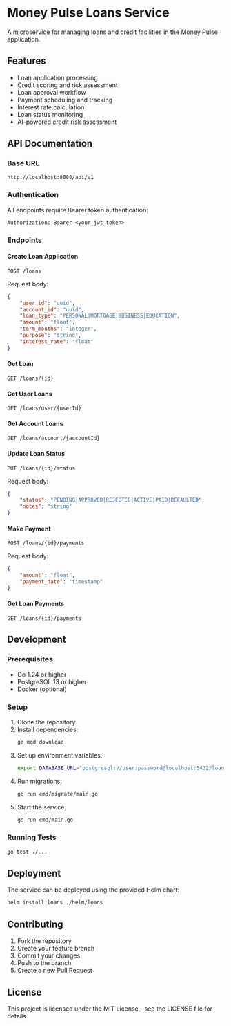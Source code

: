 # Money Pulse Loans Service

A microservice for managing loans and credit facilities in the Money Pulse application.

## Features

- Loan application processing
- Credit scoring and risk assessment
- Loan approval workflow
- Payment scheduling and tracking
- Interest rate calculation
- Loan status monitoring
- AI-powered credit risk assessment

## API Documentation

### Base URL
```
http://localhost:8080/api/v1
```

### Authentication
All endpoints require Bearer token authentication:
```
Authorization: Bearer <your_jwt_token>
```

### Endpoints

#### Create Loan Application
```http
POST /loans
```

Request body:
```json
{
    "user_id": "uuid",
    "account_id": "uuid",
    "loan_type": "PERSONAL|MORTGAGE|BUSINESS|EDUCATION",
    "amount": "float",
    "term_months": "integer",
    "purpose": "string",
    "interest_rate": "float"
}
```

#### Get Loan
```http
GET /loans/{id}
```

#### Get User Loans
```http
GET /loans/user/{userId}
```

#### Get Account Loans
```http
GET /loans/account/{accountId}
```

#### Update Loan Status
```http
PUT /loans/{id}/status
```

Request body:
```json
{
    "status": "PENDING|APPROVED|REJECTED|ACTIVE|PAID|DEFAULTED",
    "notes": "string"
}
```

#### Make Payment
```http
POST /loans/{id}/payments
```

Request body:
```json
{
    "amount": "float",
    "payment_date": "timestamp"
}
```

#### Get Loan Payments
```http
GET /loans/{id}/payments
```

## Development

### Prerequisites
- Go 1.24 or higher
- PostgreSQL 13 or higher
- Docker (optional)

### Setup
1. Clone the repository
2. Install dependencies:
   ```bash
   go mod download
   ```
3. Set up environment variables:
   ```bash
   export DATABASE_URL="postgresql://user:password@localhost:5432/loans?sslmode=disable"
   ```
4. Run migrations:
   ```bash
   go run cmd/migrate/main.go
   ```
5. Start the service:
   ```bash
   go run cmd/main.go
   ```

### Running Tests
```bash
go test ./...
```

## Deployment

The service can be deployed using the provided Helm chart:

```bash
helm install loans ./helm/loans
```

## Contributing

1. Fork the repository
2. Create your feature branch
3. Commit your changes
4. Push to the branch
5. Create a new Pull Request

## License

This project is licensed under the MIT License - see the LICENSE file for details. 